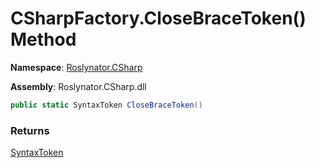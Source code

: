 # CSharpFactory\.CloseBraceToken\(\) Method

**Namespace**: [Roslynator.CSharp](../../README.md)

**Assembly**: Roslynator\.CSharp\.dll

```csharp
public static SyntaxToken CloseBraceToken()
```

### Returns

[SyntaxToken](https://docs.microsoft.com/en-us/dotnet/api/microsoft.codeanalysis.syntaxtoken)

